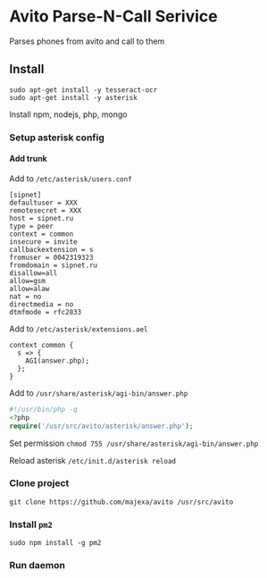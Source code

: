 # Avito Parse-N-Call Serivice

Parses phones from avito and call to them

## Install

    sudo apt-get install -y tesseract-ocr
    sudo apt-get install -y asterisk
    
Install npm,  nodejs, php, mongo

### Setup asterisk config

#### Add trunk

Add to `/etc/asterisk/users.conf`

    [sipnet]
    defaultuser = XXX
    remotesecret = XXX
    host = sipnet.ru
    type = peer
    context = common
    insecure = invite
    callbackextension = s
    fromuser = 0042319323
    fromdomain = sipnet.ru
    disallow=all
    allow=gsm
    allow=alaw
    nat = no
    directmedia = no
    dtmfmode = rfc2833
    
Add to `/etc/asterisk/extensions.ael`

    context common {
      s => {
        AGI(answer.php);
      };
    }

Add to `/usr/share/asterisk/agi-bin/answer.php`

```php
#!/usr/bin/php -q
<?php
require('/usr/src/avito/asterisk/answer.php');
```
Set permission `chmod 755 /usr/share/asterisk/agi-bin/answer.php`

Reload asterisk `/etc/init.d/asterisk reload`

### Clone project

    git clone https://github.com/majexa/avito /usr/src/avito

### Install `pm2`

    sudo npm install -g pm2

### Run daemon